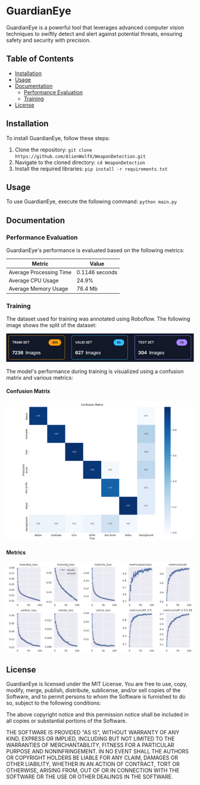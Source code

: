 # GuardianEye

GuardianEye is a powerful tool that leverages advanced computer vision techniques to swiftly detect and alert against potential threats, ensuring safety and security with precision.

## Table of Contents

- [Installation](#installation)
- [Usage](#usage)
- [Documentation](#documentation)
    - [Performance Evaluation](#performance-evaluation)
    - [Training](#training)
- [License](#license)

## Installation

To install GuardianEye, follow these steps:

1. Clone the repository: `git clone https://github.com/AlienWolfX/WeaponDetection.git`
2. Navigate to the cloned directory: `cd WeaponDetection`
3. Install the required libraries: `pip install -r requirements.txt`

## Usage

To use GuardianEye, execute the following command: `python main.py`

## Documentation

### Performance Evaluation

GuardianEye's performance is evaluated based on the following metrics:

| Metric                | Value  |
|-----------------------|--------|
| Average Processing Time | 0.1146 seconds |
| Average CPU Usage     | 24.9%  |
| Average Memory Usage  | 76.4 Mb  |

### Training

The dataset used for training was annotated using Roboflow. The following image shows the split of the dataset:

![Dataset Split](images/split.png)

The model's performance during training is visualized using a confusion matrix and various metrics:

#### Confusion Matrix
![Confusion Matrix](images/confusion.png)

#### Metrics
![Training Metrics](images/graphs.png)

## License

GuardianEye is licensed under the MIT License. You are free to use, copy, modify, merge, publish, distribute, sublicense, and/or sell copies of the Software, and to permit persons to whom the Software is furnished to do so, subject to the following conditions:

The above copyright notice and this permission notice shall be included in all copies or substantial portions of the Software.

THE SOFTWARE IS PROVIDED "AS IS", WITHOUT WARRANTY OF ANY KIND, EXPRESS OR IMPLIED, INCLUDING BUT NOT LIMITED TO THE WARRANTIES OF MERCHANTABILITY, FITNESS FOR A PARTICULAR PURPOSE AND NONINFRINGEMENT. IN NO EVENT SHALL THE AUTHORS OR COPYRIGHT HOLDERS BE LIABLE FOR ANY CLAIM, DAMAGES OR OTHER LIABILITY, WHETHER IN AN ACTION OF CONTRACT, TORT OR OTHERWISE, ARISING FROM, OUT OF OR IN CONNECTION WITH THE SOFTWARE OR THE USE OR OTHER DEALINGS IN THE SOFTWARE.
